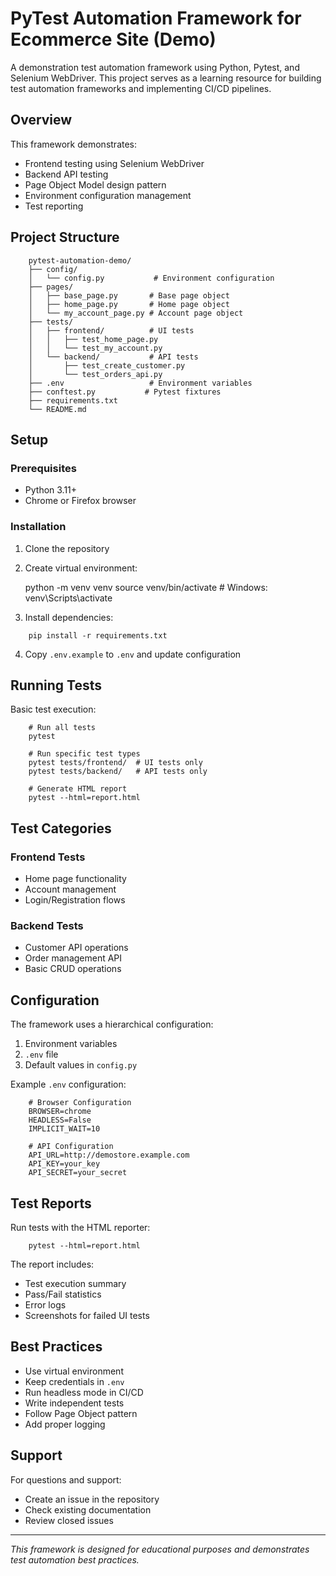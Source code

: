 # PyTest Automation Framework for Ecommerce Site (Demo)

A demonstration test automation framework using Python, Pytest, and Selenium WebDriver. This project serves as a learning resource for building test automation frameworks and implementing CI/CD pipelines.

## Overview

This framework demonstrates:
- Frontend testing using Selenium WebDriver
- Backend API testing
- Page Object Model design pattern
- Environment configuration management
- Test reporting

## Project Structure
```
    pytest-automation-demo/
    ├── config/
    │   └── config.py           # Environment configuration
    ├── pages/
    │   ├── base_page.py       # Base page object
    │   ├── home_page.py       # Home page object
    │   └── my_account_page.py # Account page object
    ├── tests/
    │   ├── frontend/          # UI tests
    │   │   ├── test_home_page.py
    │   │   └── test_my_account.py
    │   └── backend/           # API tests
    │       ├── test_create_customer.py
    │       └── test_orders_api.py
    ├── .env                   # Environment variables
    ├── conftest.py           # Pytest fixtures
    ├── requirements.txt
    └── README.md
```

## Setup

### Prerequisites
- Python 3.11+
- Chrome or Firefox browser

### Installation
1. Clone the repository
2. Create virtual environment:

    python -m venv venv
    source venv/bin/activate  # Windows: venv\Scripts\activate

3. Install dependencies:
```
    pip install -r requirements.txt
```

4. Copy `.env.example` to `.env` and update configuration

## Running Tests

Basic test execution:
```
    # Run all tests
    pytest

    # Run specific test types
    pytest tests/frontend/  # UI tests only
    pytest tests/backend/   # API tests only

    # Generate HTML report
    pytest --html=report.html
```
## Test Categories

### Frontend Tests
- Home page functionality
- Account management
- Login/Registration flows

### Backend Tests
- Customer API operations
- Order management API
- Basic CRUD operations

## Configuration

The framework uses a hierarchical configuration:
1. Environment variables
2. `.env` file
3. Default values in `config.py`

Example `.env` configuration:
```
    # Browser Configuration
    BROWSER=chrome
    HEADLESS=False
    IMPLICIT_WAIT=10

    # API Configuration
    API_URL=http://demostore.example.com
    API_KEY=your_key
    API_SECRET=your_secret
```

## Test Reports

Run tests with the HTML reporter:
```
    pytest --html=report.html
```

The report includes:
- Test execution summary
- Pass/Fail statistics
- Error logs
- Screenshots for failed UI tests

## Best Practices

- Use virtual environment
- Keep credentials in `.env`
- Run headless mode in CI/CD
- Write independent tests
- Follow Page Object pattern
- Add proper logging

## Support

For questions and support:
- Create an issue in the repository
- Check existing documentation
- Review closed issues

---

*This framework is designed for educational purposes and demonstrates test automation best practices.*
